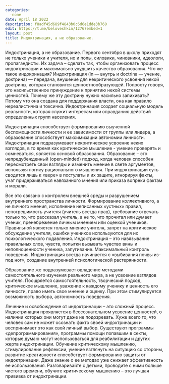 ```yaml
---
categories: 
  -none
date: April 18 2022
description: f8adf45d689f4843b0c6d6e1dde3b760
edit: https://t.me/beloveshkin/1276?embed=1
layout: post
title: Индоктринация, а не образование.
---
```


Индоктринация, а не образование. Первого сентября в школу приходят не только ученики и учителя, но и попы, силовики, чиновники, идеологи, пропагандисты. Их задача – сделать так, чтобы организовать процесс индоктринации и максимально ухудшить качество образования. Что же такое индокринация? Индоктринация (in — внутрь и doctrina — учение, доктрина) — передача, внушение для некритического усвоения некой доктрины, которая становится ценностнообразующей. Попросту говоря, это насильственное принуждение к принятию некой системы ценностей. Почему же эту доктрину нужно насильно запихивать? Потому что она создана для поддержания власти, она как правило нереалистична и токсична. Индоктринация создает социальную модель реальности, которая служит интересам или оправданию действий определенных групп населения.

Индоктринация способствует формированию выученной беспомощности личности и ее зависимости от группы или лидера, а образование способствует максимизации автономии личности. Индоктринация подразумевает некритическое усвоение неких взглядов, в то время как критическое мышление - умение проверять и сомневаться, является основой образования. Образование – это непредубежденный (open-minded) подход, когда человек способен пересмотреть свои взгляды и изменить мнение в свете аргументов, используя логику рационального мышления. При индоктринации суть сводится лишь к «вере» в постулаты и их защите, игнорируя факты, учат придерживаться навязанного мнения или приказа вопреки фактам и морали.

Все это связано с контролем внешней среды и разрушением внутреннего пространства личности. Формирование коллективного, а не личного мнения, исполнение неписанных «устных» правил, непогрешимость учителя (учитель всегда прав), требование отвечать только то, что рассказал учитель, а не то, что прочитал или думает ученик, пренебрежение личным мнением или оценкой учеников. Правильной является только мнение учителя, запрет на критическое обсуждение учителя, ошибки учеников используются для их психологического подавления. Индоктринация – это навязывание правильных слов, чувств, попытки вызывать чувство вины и неполноценности ученика, запугивание. Максимальный контроль поведения. Индоктринация всегда начинается с «выбивания почвы из-под ног», создание внутренней психологической растерянности.

Образование же подразумевает овладение методами самостоятельного изучения реального мира, а не усвоение взглядов учителя. Поощряется самостоятельность, творческий подход, критическое мышление, уважение к каждому ученику и ценность его личности, право иметь свое мнение и оценку. При этом стимулируется возможность выбора, автономность поведения.

Лечение и освобождение от индоктринации – это сложный процесс. Индоктринация проявляется в бессознательном усвоение ценностей, о наличии которых они могут даже не подозревать. Хуже всего то, что человек сам не может осознать факто своей индоктринации и воспринимает это как свой личный выбор. Существуют программы «депрограммирования», программы помощи попавшим в секты, которые думаю могут использоваться для реабилитации и других жертв индоктринации. Обучение критическому мышлению, стимулирование рефлексии, умение взглянуть на ситуацию со стороны, развитие креативности способствует формированию защиты от индоктринации. Даже знание о ее методах уже снижает эффективность ее использования. Разговаривайте с детьми, проводите с ними больше чистого времени, обучите критическому мышлению – это лучшая прививка от индоктринации.
